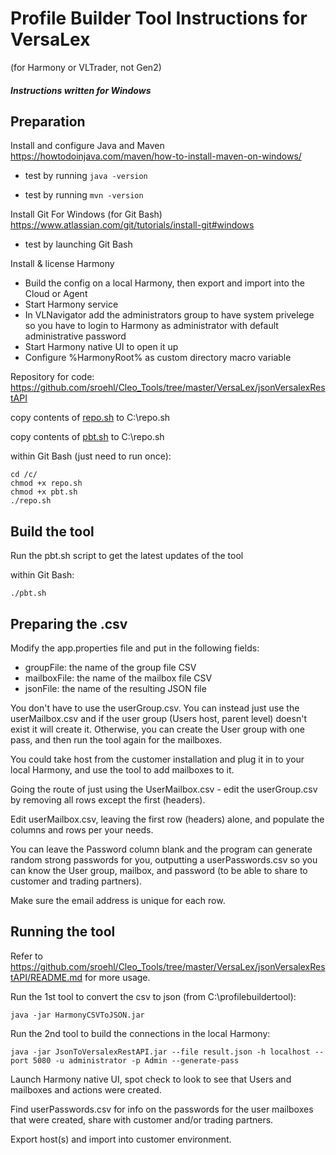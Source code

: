 # Profile Builder Tool Instructions for VersaLex 
(for Harmony or VLTrader, not Gen2)

##### Instructions written for Windows

## Preparation

Install and configure Java and Maven
https://howtodoinjava.com/maven/how-to-install-maven-on-windows/

- test by running `java -version`

- test by running `mvn -version`

Install Git For Windows (for Git Bash)
https://www.atlassian.com/git/tutorials/install-git#windows

- test by launching Git Bash

Install & license Harmony

- Build the config on a local Harmony, then export and import into the Cloud or Agent
- Start Harmony service
- In VLNavigator add the administrators group to have system privelege so you have to login to Harmony as administrator with default administrative password
- Start Harmony native UI to open it up
- Configure %HarmonyRoot% as custom directory macro variable

Repository for code:
https://github.com/sroehl/Cleo_Tools/tree/master/VersaLex/jsonVersalexRestAPI

copy contents of [repo.sh](repo.sh) to C:\repo.sh

copy contents of [pbt.sh](pbt.sh) to C:\repo.sh

within Git Bash (just need to run once):
```
cd /c/
chmod +x repo.sh
chmod +x pbt.sh
./repo.sh
```

## Build the tool

Run the pbt.sh script to get the latest updates of the tool

within Git Bash:
```
./pbt.sh
```


## Preparing the .csv

Modify the app.properties file and put in the following fields:
- groupFile: the name of the group file CSV
- mailboxFile: the name of the mailbox file CSV
- jsonFile: the name of the resulting JSON file

You don't have to use the userGroup.csv. You can instead just use the userMailbox.csv and if the user group (Users host, parent level) doesn't exist it will create it. Otherwise, you can create the User group with one pass, and then run the tool again for the mailboxes.

You could take host from the customer installation and plug it in to your local Harmony, and use the tool to add mailboxes to it.

Going the route of just using the UserMailbox.csv - edit the userGroup.csv by removing all rows except the first (headers).

Edit userMailbox.csv, leaving the first row (headers) alone, and populate the columns and rows per your needs.

You can leave the Password column blank and the program can generate random strong passwords for you, outputting a userPasswords.csv so you can know the User group, mailbox, and password (to be able to share to customer and trading partners).

Make sure the email address is unique for each row.

## Running the tool

Refer to https://github.com/sroehl/Cleo_Tools/tree/master/VersaLex/jsonVersalexRestAPI/README.md for more usage.

Run the 1st tool to convert the csv to json (from C:\profilebuildertool\):

`java -jar HarmonyCSVToJSON.jar`

Run the 2nd tool to build the connections in the local Harmony:

`java -jar JsonToVersalexRestAPI.jar --file result.json -h localhost --port 5080 -u administrator -p Admin --generate-pass`

Launch Harmony native UI, spot check to look to see that Users and mailboxes and actions were created.

Find userPasswords.csv for info on the passwords for the user mailboxes that were created, share with customer and/or trading partners.

Export host(s) and import into customer environment.
